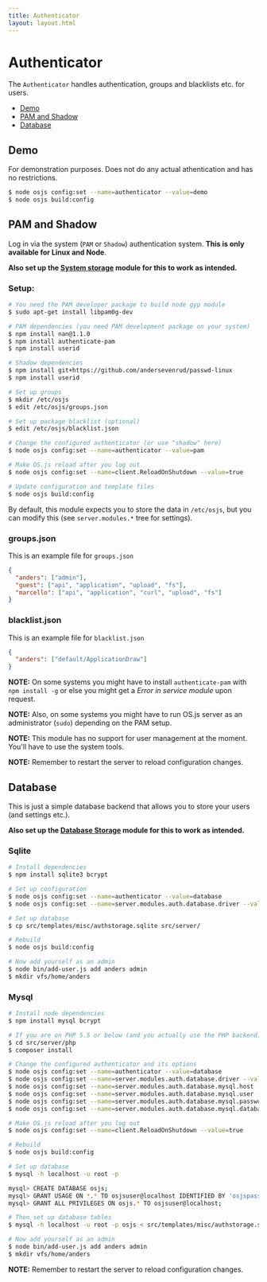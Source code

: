 ```yaml
---
title: Authenticator
layout: layout.html
---
```


# Authenticator

The `Authenticator` handles authentication, groups and blacklists etc. for users.

* [Demo](#demo)
* [PAM and Shadow](#pam-and-shadow)
* [Database](#database)

## Demo

For demonstration purposes. Does not do any actual athentication and has no restrictions.

```bash
$ node osjs config:set --name=authenticator --value=demo
$ node osjs build:config
```

## PAM and Shadow

Log in via the system (`PAM` or `Shadow`) authentication system. **This is only available for Linux and Node**.

**Also set up the [System storage](/manual/storage/modules/#system) module for this to work as intended.**

### Setup:

```bash
# You need the PAM developer package to build node gyp module
$ sudo apt-get install libpam0g-dev

# PAM dependencies (you need PAM development package on your system)
$ npm install nan@1.1.0
$ npm install authenticate-pam
$ npm install userid

# Shadow dependencies
$ npm install git+https://github.com/andersevenrud/passwd-linux
$ npm install userid

# Set up groups
$ mkdir /etc/osjs
$ edit /etc/osjs/groups.json

# Set up package blacklist (optional)
$ edit /etc/osjs/blacklist.json

# Change the configured authenticator (or use "shadow" here)
$ node osjs config:set --name=authenticator --value=pam

# Make OS.js reload after you log out
$ node osjs config:set --name=client.ReloadOnShutdown --value=true

# Update configuration and template files
$ node osjs build:config
```

By default, this module expects you to store the data in `/etc/osjs`, but you can modify this (see `server.modules.*` tree for settings).

### groups.json

This is an example file for `groups.json`

```json
{
  "anders": ["admin"],
  "guest": ["api", "application", "upload", "fs"],
  "marcello": ["api", "application", "curl", "upload", "fs"]
}
```

### blacklist.json

This is an example file for `blacklist.json`

```json
{
  "anders": ["default/ApplicationDraw"]
}
```

**NOTE:** On some systems you might have to install `authenticate-pam` with `npm install -g` or else you might get a *Error in service module* upon request.

**NOTE:** Also, on some systems you might have to run OS.js server as an administrator (`sudo`) depending on the PAM setup.

**NOTE:** This module has no support for user management at the moment. You'll have to use the system tools.

**NOTE:** Remember to restart the server to reload configuration changes.

## Database

This is just a simple database backend that allows you to store your users (and settings etc.).

**Also set up the [Database Storage](/modules/storage/#database) module for this to work as intended.**

### Sqlite

```bash
# Install dependencies
$ npm install sqlite3 bcrypt

# Set up configuration
$ node osjs config:set --name=authenticator --value=database
$ node osjs config:set --name=server.modules.auth.database.driver --value=sqlite

# Set up database
$ cp src/templates/misc/authstorage.sqlite src/server/

# Rebuild
$ node osjs build:config

# Now add yourself as an admin
$ node bin/add-user.js add anders admin
$ mkdir vfs/home/anders
```

### Mysql

```bash
# Install node dependencies
$ npm install mysql bcrypt

# If you are on PHP 5.5 or below (and you actually use the PHP backend):
$ cd src/server/php
$ composer install

# Change the configured authenticator and its options
$ node osjs config:set --name=authenticator --value=database
$ node osjs config:set --name=server.modules.auth.database.driver --value=mysql
$ node osjs config:set --name=server.modules.auth.database.mysql.host --value=localhost
$ node osjs config:set --name=server.modules.auth.database.mysql.user --value=osjsuser
$ node osjs config:set --name=server.modules.auth.database.mysql.password --value=osjspassword
$ node osjs config:set --name=server.modules.auth.database.mysql.database --value=osjs

# Make OS.js reload after you log out
$ node osjs config:set --name=client.ReloadOnShutdown --value=true

# Rebuild
$ node osjs build:config

# Set up database
$ mysql -h localhost -u root -p

mysql> CREATE DATABASE osjs;
mysql> GRANT USAGE ON *.* TO osjsuser@localhost IDENTIFIED BY 'osjspassword';
mysql> GRANT ALL PRIVILEGES ON osjs.* TO osjsuser@localhost;

# Then set up database tables
$ mysql -h localhost -u root -p osjs < src/templates/misc/authstorage.sql

# Now add yourself as an admin
$ node bin/add-user.js add anders admin
$ mkdir vfs/home/anders
```

**NOTE:** Remember to restart the server to reload configuration changes.
